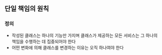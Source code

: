 ## 단일 책임의 원칙

### 정의
- 작성된 클래스는 하나의 기능만 가지며 클래스가 제공하는 모든 서비스는 그 하나의 책임을 수행하는 데 집중되어야 한다
- 어떤 변화에 의해 클래스를 변경하는 이유는 오직 하나여야 한다
